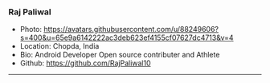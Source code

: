 ### Raj Paliwal
- Photo: https://avatars.githubusercontent.com/u/88249606?s=400&u=65e9a6142222ac3deb623ef4155cf07627dc4713&v=4
- Location: Chopda, India
- Bio: Android Developer Open source contributer and Athlete 
- Github: https://github.com/RajPaliwal10
***
